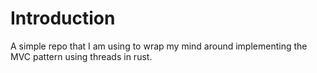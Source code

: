 # Introduction

A simple repo that I am using to wrap my mind around implementing the MVC pattern using threads in rust.